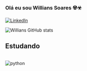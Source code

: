
### Olá eu sou Willians Soares ☢️☣

[![LinkedIn](https://img.shields.io/badge/LinkedIn-0077B5?style=for-the-badge&logo=linkedin&logoColor=white)](https://linkedin.com/)

![Willians GitHub stats](https://github-readme-stats.vercel.app/api?username=Willians3110&show_icons=true&theme=radical)

## Estudando

<div style="display: inline_block"><br/>
    <img align="center" alt="python" src="https://img.shields.io/badge/Python-14354C?style=for-the-badge&logo=python&logoColor=white" />
</div><br/>

<!--
**Willians3110/Willians3110** is a ✨ _special_ ✨ repository because its `README.md` (this file) appears on your GitHub profile.
-->
